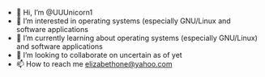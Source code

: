 - 👋 Hi, I’m @UUUnicorn1
- 👀 I’m interested in operating systems (especially GNU/Linux and software applications
- 🌱 I’m currently learning about operating systems (especially GNU/Linux) and software applications
- 💞️ I’m looking to collaborate on uncertain as of yet
- 📫 How to reach me elizabethone@yahoo.com

<!---
UUUnicorn1/UUUnicorn1 is a ✨ special ✨ repository because its `README.md` (this file) appears on your GitHub profile.
You can click the Preview link to take a look at your changes.
--->
